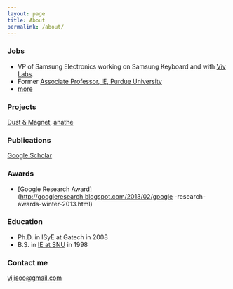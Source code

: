 ```yaml
---
layout: page
title: About
permalink: /about/
---
```


### Jobs

* VP of Samsung Electronics working on Samsung Keyboard and with [Viv Labs](http://viv.ai/).
* Former [Associate Professor, IE, Purdue University](https://engineering.purdue.edu/IE/news/2015/professor-ji-soo-yi-promoted)
* [more](https://us.linkedin.com/in/yijisoo)

### Projects

[Dust & Magnet](https://github.com/yijisoo/DnM/), [anathe](http://anathe.herokuapp.com/)

### Publications

[Google Scholar](https://scholar.google.com/citations?user=LqWIQ8kAAAAJ)

### Awards

* [Google Research Award](http://googleresearch.blogspot.com/2013/02/google -research-awards-winter-2013.html)

### Education

* Ph.D. in ISyE at Gatech in 2008
* B.S. in [IE at SNU](http://ie.snu.ac.kr/) in 1998

### Contact me

[yijisoo@gmail.com](mailto:yijisoo@gmail.com)